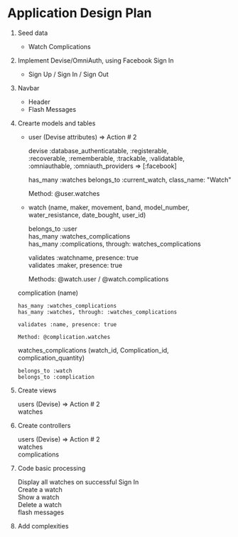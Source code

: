# Application Design Plan 

1. Seed data

    - Watch Complications  

2. Implement Devise/OmniAuth, using Facebook Sign In

    - Sign Up / Sign In / Sign Out  

3. Navbar

    - Header  
    - Flash Messages  

4. Crearte models and tables

    - user (Devise attributes) => Action # 2  

        devise :database_authenticatable, :registerable,  
         :recoverable, :rememberable, :trackable, :validatable,  
         :omniauthable, :omniauth_providers => [:facebook]  

        has_many :watches 
        belongs_to :current_watch, class_name: "Watch"  

        Method: @user.watches  

    - watch (name, maker, movement, band, model_number, water_resistance, date_bought, user_id)  

         belongs_to :user  
         has_many :watches_complications  
         has_many :complications, through: watches_complications  

         validates :watchname, presence: true  
         validates :maker, presence: true  

         Methods: @watch.user / @watch.complications   

    complication (name)  

       has_many :watches_complications  
       has_many :watches, through: :watches_complications  

       validates :name, presence: true  

       Method: @complication.watches  

    watches_complications (watch_id, Complication_id, complication_quantity)  

       belongs_to :watch  
       belongs_to :complication  

5. Create views

    users (Devise) => Action # 2  
    watches  

6. Create controllers

    users (Devise) => Action # 2  
    watches  
    complications  

7. Code basic processing

    Display all watches on successful Sign In  
    Create a watch  
    Show a watch  
    Delete a watch  
    flash messages  

 8. Add complexities
